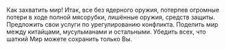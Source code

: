 Как захватить мир!
Итак, все без ядерного оружия, потерпев огромные потери в ходе полной мясорубки, лишённые оружия, средств защиты. Предложить свои уcлуги по урегулированию конфликта. Поделить мир между китайцами, мусульманами и остальными. Убедить всех, что шаткий Мир можете сохранить только Вы.
